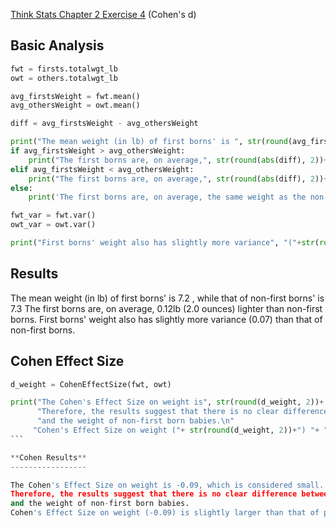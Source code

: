 [Think Stats Chapter 2 Exercise 4](http://greenteapress.com/thinkstats2/html/thinkstats2003.html#toc24) (Cohen's d)

>>
**Basic Analysis**
-------------------
```python
fwt = firsts.totalwgt_lb
owt = others.totalwgt_lb

avg_firstsWeight = fwt.mean()
avg_othersWeight = owt.mean()

diff = avg_firstsWeight - avg_othersWeight

print("The mean weight (in lb) of first borns' is ", str(round(avg_firstsWeight, 1)), ", while that of non-first borns' is ", str(round(avg_othersWeight, 1)))
if avg_firstsWeight > avg_othersWeight:
    print("The first borns are, on average,", str(round(abs(diff), 2))+ 'lb', "("+ str(round(abs(diff * 16), 2))+" ounces)", "heavier than non-first borns.")
elif avg_firstsWeight < avg_othersWeight:
    print("The first borns are, on average,", str(round(abs(diff), 2))+ 'lb', "("+ str(round(abs(diff * 16), 2))+" ounces)", "lighter than non-first borns.")
else:
    print('The first borns are, on average, the same weight as the non-first borns.')

fwt_var = fwt.var()
owt_var = owt.var()

print("First borns' weight also has slightly more variance", "("+str(round(fwt_var - owt_var, 2))+")", "than that of non-first borns.")
```

**Results**
------------

The mean weight (in lb) of first borns' is  7.2 , while that of non-first borns' is  7.3
The first borns are, on average, 0.12lb (2.0 ounces) lighter than non-first borns.
First borns' weight also has slightly more variance (0.07) than that of non-first borns.

**Cohen Effect Size**
---------------------
````python
d_weight = CohenEffectSize(fwt, owt)

print("The Cohen's Effect Size on weight is", str(round(d_weight, 2))+ ", which is considered small.\n"
      "Therefore, the results suggest that there is no clear difference between the weight of the first borns\n"
      "and the weight of non-first born babies.\n"
     "Cohen's Effect Size on weight ("+ str(round(d_weight, 2))+") "+ "is slightly larger than that of pregnancy length ("+ str(round(d_prglngth, 2))+"), however since both are very small, the conclusion is that pregrnancy order does not play a significant role either on pregnancy length or on the weight of the baby.")
```

**Cohen Results**
-----------------

The Cohen's Effect Size on weight is -0.09, which is considered small.
Therefore, the results suggest that there is no clear difference between the weight of the first borns
and the weight of non-first born babies.
Cohen's Effect Size on weight (-0.09) is slightly larger than that of pregnancy length (0.03), however since both are very small, the conclusion is that pregrnancy order does not play a significant role either on pregnancy length or on the weight of the baby.
